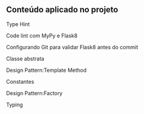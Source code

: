 <h2>Conteúdo aplicado no projeto</h2>
<p>Type Hint</p>
<p>Code lint com MyPy e Flask8</p>
<p>Configurando Git para validar Flask8 antes do commit</p>
<p>Classe abstrata</p>
<p>Design Pattern:Template Method</p>
<p>Constantes</p>
<p>Design Pattern:Factory</p>
<p>Typing</p>